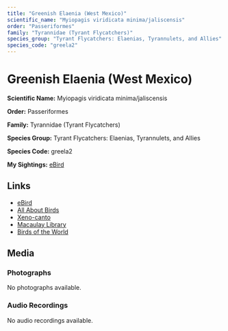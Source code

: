 ```yaml
---
title: "Greenish Elaenia (West Mexico)"
scientific_name: "Myiopagis viridicata minima/jaliscensis"
order: "Passeriformes"
family: "Tyrannidae (Tyrant Flycatchers)"
species_group: "Tyrant Flycatchers: Elaenias, Tyrannulets, and Allies"
species_code: "greela2"
---
```


# Greenish Elaenia (West Mexico)

**Scientific Name:** Myiopagis viridicata minima/jaliscensis

**Order:** Passeriformes

**Family:** Tyrannidae (Tyrant Flycatchers)

**Species Group:** Tyrant Flycatchers: Elaenias, Tyrannulets, and Allies

**Species Code:** greela2

**My Sightings:** [eBird](https://ebird.org/lifelist?r=world&time=life&spp=greela2)

## Links
* [eBird](https://ebird.org/species/greela2) 
* [All About Birds](https://www.allaboutbirds.org/guide/greela2) 
* [Xeno-canto](https://www.xeno-canto.org/species/myiopagis-viridicata-minima/jaliscensis) 
* [Macaulay Library](https://search.macaulaylibrary.org/catalog?taxonCode=greela2&sort=rating_rank_desc)
* [Birds of the World](https://birdsoftheworld.org/bow/species/greela2)

## Media
### Photographs
No photographs available.

### Audio Recordings
No audio recordings available.
